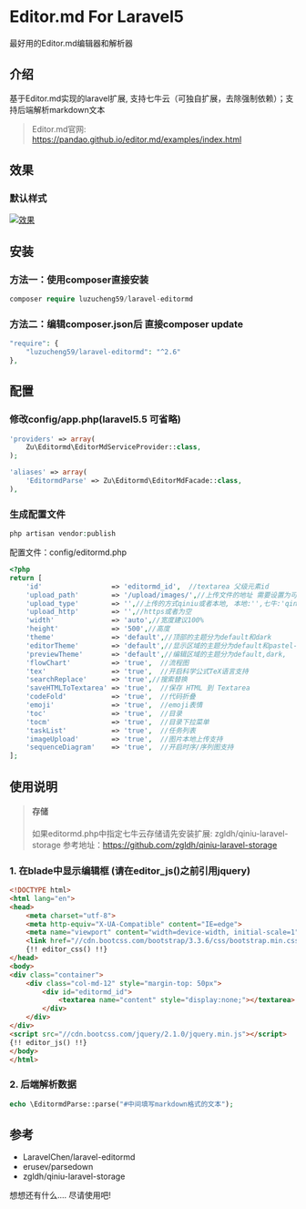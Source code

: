 # Editor.md For Laravel5
最好用的Editor.md编辑器和解析器

## 介绍
基于Editor.md实现的laravel扩展, 支持七牛云（可独自扩展，去除强制依赖）；支持后端解析markdown文本
> Editor.md官网: https://pandao.github.io/editor.md/examples/index.html

## 效果
### 默认样式
[![效果](http://image.luzucheng.com/5c751d6cdfc18_16.png "效果")](http://image.luzucheng.com/5c751d6cdfc18_16.png "效果")

## 安装
### 方法一：使用composer直接安装
```php
composer require luzucheng59/laravel-editormd
```
### 方法二：编辑composer.json后 直接composer update
```php
"require": {
    "luzucheng59/laravel-editormd": "^2.6"
},
```

## 配置
### 修改config/app.php(laravel5.5 可省略)
```php
'providers' => array(
    Zu\Editormd\EditorMdServiceProvider::class,
);
```
```php
'aliases' => array(
    'EditormdParse' => Zu\Editormd\EditorMdFacade::class,
),
```

### 生成配置文件
```php
php artisan vendor:publish
```
配置文件：config/editormd.php
```php
<?php
return [
    'id'                 => 'editormd_id',  //textarea 父级元素id
    'upload_path'        => '/upload/images/',//上传文件的地址 需要设置为可写
    'upload_type'        => '',//上传的方式qiniu或者本地, 本地:'',七牛:'qiniu'
    'upload_http'        => '',//https或者为空
    'width'              => 'auto',//宽度建议100%
    'height'             => '500',//高度
    'theme'              => 'default',//顶部的主题分为default和dark
    'editorTheme'        => 'default',//显示区域的主题分为default和pastel-on-dark 注:如果想要配置其他主题，请参考vendor/editormd/lib/theme目录下的css文件
    'previewTheme'       => 'default',//编辑区域的主题分为default,dark,
    'flowChart'          => 'true',  //流程图
    'tex'                => 'true',  //开启科学公式TeX语言支持
    'searchReplace'      => 'true',//搜索替换
    'saveHTMLToTextarea' => 'true',  //保存 HTML 到 Textarea
    'codeFold'           => 'true',  //代码折叠
    'emoji'              => 'true',  //emoji表情
    'toc'                => 'true',  //目录
    'tocm'               => 'true',  //目录下拉菜单
    'taskList'           => 'true',  //任务列表
    'imageUpload'        => 'true',  //图片本地上传支持
    'sequenceDiagram'    => 'true',  //开启时序/序列图支持
];
```

## 使用说明
> #### 存储
> 如果editormd.php中指定七牛云存储请先安装扩展: zgldh/qiniu-laravel-storage
> 参考地址：https://github.com/zgldh/qiniu-laravel-storage

### 1. 在blade中显示编辑框 (请在editor_js()之前引用jquery)
```html
<!DOCTYPE html>
<html lang="en">
<head>
    <meta charset="utf-8">
    <meta http-equiv="X-UA-Compatible" content="IE=edge">
    <meta name="viewport" content="width=device-width, initial-scale=1">
    <link href="//cdn.bootcss.com/bootstrap/3.3.6/css/bootstrap.min.css" rel="stylesheet">
    {!! editor_css() !!}
</head>
<body>
<div class="container">
    <div class="col-md-12" style="margin-top: 50px">
        <div id="editormd_id">
            <textarea name="content" style="display:none;"></textarea>
        </div>
    </div>
</div>
<script src="//cdn.bootcss.com/jquery/2.1.0/jquery.min.js"></script>
{!! editor_js() !!}
</body>
</html>
```

### 2. 后端解析数据
```php
echo \EditormdParse::parse("#中间填写markdown格式的文本");
```

## 参考
- LaravelChen/laravel-editormd
- erusev/parsedown
- zgldh/qiniu-laravel-storage

想想还有什么.... 尽请使用吧!


